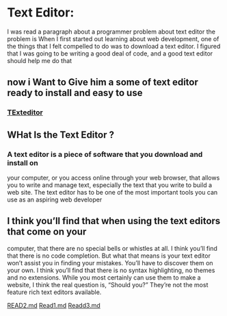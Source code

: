 
# Text Editor:
I was read  a paragraph about a programmer problem about text editor 
the problem is When I first started out learning about web development, one of the
things that I felt compelled to do was to download a text editor. I
figured that I was going to be writing a good deal of code, and a good
text editor should help me do that
## now i Want to Give him a some of text editor ready to install and easy to use 
###  [TExteditor](https://codefellows.github.io/code-102-guide/curriculum/class-02/Choosing-A-Text-Editor--The-Older-Coder.pdf)







## WHat Is the Text Editor ?

### A text editor is a piece of software that you download and install on
your computer, or you access online through your web browser, that
allows you to write and manage text, especially the text that you write
to build a web site. The text editor has to be one of the most
important tools you can use as an aspiring web developer 



## I think you’ll find that when using the text editors that come on your
computer, that there are no special bells or whistles at all. I think
you’ll find that there is no code completion. But what that means is
your text editor won’t assist you in finding your mistakes. You’ll have
to discover them on your own.
I think you’ll find that there is no syntax highlighting, no themes and
no extensions. While you most certainly can use them to make a
website, I think the real question is, “Should you?” They’re not the
most feature rich text editors available.
 
[READ2.md](TExtEditor)
[Read1.md](MArkdown)
[Readd3.md](HOme)
